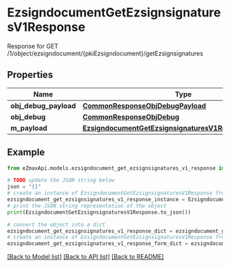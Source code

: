 # EzsigndocumentGetEzsignsignaturesV1Response

Response for GET /1/object/ezsigndocument/{pkiEzsigndocument}/getEzsignsignatures

## Properties

Name | Type | Description | Notes
------------ | ------------- | ------------- | -------------
**obj_debug_payload** | [**CommonResponseObjDebugPayload**](CommonResponseObjDebugPayload.md) |  | 
**obj_debug** | [**CommonResponseObjDebug**](CommonResponseObjDebug.md) |  | [optional] 
**m_payload** | [**EzsigndocumentGetEzsignsignaturesV1ResponseMPayload**](EzsigndocumentGetEzsignsignaturesV1ResponseMPayload.md) |  | 

## Example

```python
from eZmaxApi.models.ezsigndocument_get_ezsignsignatures_v1_response import EzsigndocumentGetEzsignsignaturesV1Response

# TODO update the JSON string below
json = "{}"
# create an instance of EzsigndocumentGetEzsignsignaturesV1Response from a JSON string
ezsigndocument_get_ezsignsignatures_v1_response_instance = EzsigndocumentGetEzsignsignaturesV1Response.from_json(json)
# print the JSON string representation of the object
print(EzsigndocumentGetEzsignsignaturesV1Response.to_json())

# convert the object into a dict
ezsigndocument_get_ezsignsignatures_v1_response_dict = ezsigndocument_get_ezsignsignatures_v1_response_instance.to_dict()
# create an instance of EzsigndocumentGetEzsignsignaturesV1Response from a dict
ezsigndocument_get_ezsignsignatures_v1_response_form_dict = ezsigndocument_get_ezsignsignatures_v1_response.from_dict(ezsigndocument_get_ezsignsignatures_v1_response_dict)
```
[[Back to Model list]](../README.md#documentation-for-models) [[Back to API list]](../README.md#documentation-for-api-endpoints) [[Back to README]](../README.md)


